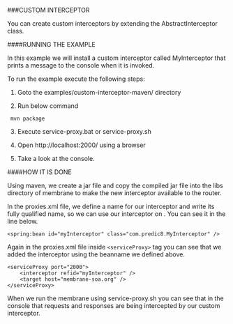 ###CUSTOM INTERCEPTOR

You can create custom interceptors by extending the AbstractInterceptor class.


####RUNNING THE EXAMPLE

In this example we will install a custom interceptor called MyInterceptor that prints a message to the console when it is invoked. 

To run the example execute the following steps:

1. Goto the examples/custom-interceptor-maven/ directory

2. Run below command

  ``` 
   mvn package
  ```

3. Execute service-proxy.bat or service-proxy.sh

4. Open http://localhost:2000/ using a browser

5. Take a look at the console.


####HOW IT IS DONE

Using maven, we create a jar file and copy the compiled jar file into the libs directory of membrane to make the new interceptor available to the router.

In the proxies.xml file, we define a name for our interceptor and write its fully qualified name, so we can use our interceptor on <serviceProxy>. You can see it in the line below.

``` 
<spring:bean id="myInterceptor" class="com.predic8.MyInterceptor" />
``` 


Again in the proxies.xml file inside `<serviceProxy>` tag you can see that we added the interceptor using the beanname we defined above.

```
<serviceProxy port="2000">
	<interceptor refid="myInterceptor" />
	<target host="membrane-soa.org" />
</serviceProxy>
```

When we run the membrane using service-proxy.sh you can see that in the console that requests and responses are being intercepted by our custom interceptor.

